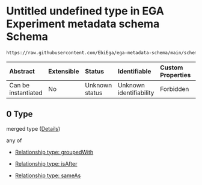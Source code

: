 # Untitled undefined type in EGA Experiment metadata schema Schema

```txt
https://raw.githubusercontent.com/EbiEga/ega-metadata-schema/main/schemas/EGA.experiment.json#/properties/experimentRelationships/items/allOf/1/anyOf/1/allOf/0
```



| Abstract            | Extensible | Status         | Identifiable            | Custom Properties | Additional Properties | Access Restrictions | Defined In                                                                           |
| :------------------ | :--------- | :------------- | :---------------------- | :---------------- | :-------------------- | :------------------ | :----------------------------------------------------------------------------------- |
| Can be instantiated | No         | Unknown status | Unknown identifiability | Forbidden         | Allowed               | none                | [EGA.experiment.json\*](../../../schemas/EGA.experiment.json "open original schema") |

## 0 Type

merged type ([Details](ega-1-properties-experiment-relationships-items-allof-relationship-constraints-for-an-experiment-anyof-allowed-relationships-of-type-groupedwith-isafter-sameas-optional-ones-allof-0.md))

any of

*   [Relationship type: groupedWith](ega-4-defs-relationship-type-groupedwith.md "check type definition")

*   [Relationship type: isAfter](ega-4-defs-relationship-type-isafter.md "check type definition")

*   [Relationship type: sameAs](ega-4-defs-relationship-type-sameas.md "check type definition")
